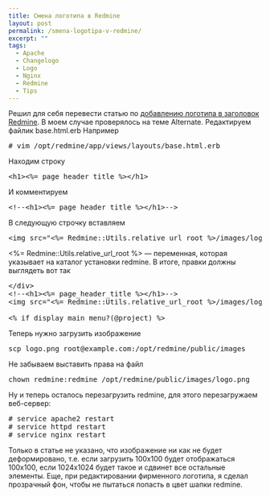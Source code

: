 ```yaml
---
title: Смена логотипа в Redmine
layout: post
permalink: /smena-logotipa-v-redmine/
excerpt: ""
tags:
  - Apache
  - Changelogo
  - Logo
  - Nginx
  - Redmine
  - Tips
---
```

Решил для себя перевести статью по <a href="http://www.redmine.org/projects/redmine/wiki/Howto_add_a_logo_to_your_Redmine_banner" target="_blank">добавлению логотипа в заголовок Redmine</a>. В моем случае проверялось на теме Alternate.
Редактируем файлик base.html.erb
Например

<pre># vim /opt/redmine/app/views/layouts/base.html.erb</pre>

Находим строку

<pre>&lt;h1&gt;&lt;%= page_header_title %&gt;&lt;/h1&gt;</pre>

<!--more-->И комментируем

<pre>&lt;!--&lt;h1&gt;&lt;%= page_header_title %&gt;&lt;/h1&gt;--&gt;
</pre>

В следующую строчку вставляем

<pre>&lt;img src="&lt;%= Redmine::Utils.relative_url_root %&gt;/images/logo.png" style="top-margin: 15px; left-margin: 15px;"/&gt;</pre>

<%= Redmine::Utils.relative\_url\_root %> &#8212; переменная, которая указывает на каталог установки redmine.
В итоге, правки должны выглядеть вот так

<pre>&lt;/div&gt;
&lt;!--&lt;h1&gt;&lt;%= page_header_title %&gt;&lt;/h1&gt;--&gt;
&lt;img src="&lt;%= Redmine::Utils.relative_url_root %&gt;/images/logo.png" style="top-margin: 15px; left-margin: 15px;"/&gt;

&lt;% if display_main_menu?(@project) %&gt;</pre>

Теперь нужно загрузить изображение

<pre>scp logo.png root@example.com:/opt/redmine/public/images</pre>

Не забываем выставить права на файл

<pre>chown redmine:redmine /opt/redmine/public/images/logo.png</pre>

Ну и теперь осталось перезагрузить redmine, для этого перезагружаем веб-сервер:

<pre># service apache2 restart
# service httpd restart
# service nginx restart
</pre>

Только в статье не указано, что изображение ни как не будет деформировано, т.е. если загрузить 100х100 будет отображаться 100х100, если 1024х1024 будет такое и сдвинет все остальные элементы. Еще, при редактировании фирменного логотипа, я сделал прозрачный фон, чтобы не пытаться попасть в цвет шапки redmine.
